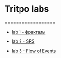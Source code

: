# Tritpo labs==================-   [lab 1 - фракталы](https://github.com/vampir9939/laba1)-   [lab 2 - SRS](https://github.com/vampir9939/Tritpo/tree/master/MyWeather/Documentation/SRS.md)-   [lab 3 - Flow of Events](https://github.com/vampir9939/Tritpo/tree/master/MyWeather/Documentation/FlowOfEvents.md) 